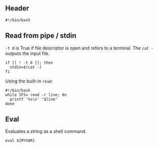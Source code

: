 ---
---

## Header

```shell
#!/bin/bash
```

## Read from pipe / stdin

`-t 0` is True if file descriptor is open and refers to a terminal.
The `cat -` outputs the input file.

```shell
if [[ ! -t 0 ]]; then
  stdin=$(cat -)
fi
```

Using the built-in `read`:

```shell
#!/bin/bash
while IFS= read -r line; do
  printf '%s\n' "$line"
done
```

## Eval

Evaluates a string as a shell command.

```shell
eval ${MYVAR}
```
